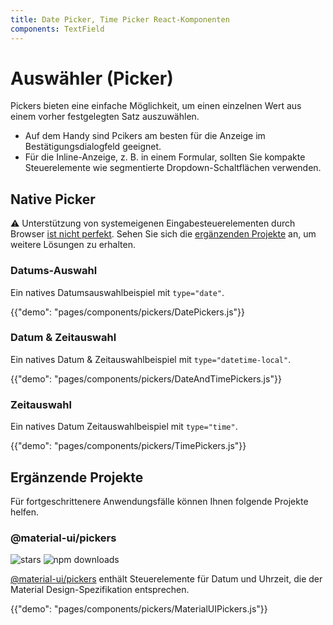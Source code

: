 ```yaml
---
title: Date Picker, Time Picker React-Komponenten
components: TextField
---
```


# Auswähler (Picker)

<p class="description">Pickers bieten eine einfache Möglichkeit, um einen einzelnen Wert aus einem vorher festgelegten Satz auszuwählen.</p>

- Auf dem Handy sind Pcikers am besten für die Anzeige im Bestätigungsdialogfeld geeignet.
- Für die Inline-Anzeige, z. B. in einem Formular, sollten Sie kompakte Steuerelemente wie segmentierte Dropdown-Schaltflächen verwenden.

## Native Picker

⚠️ Unterstützung von systemeigenen Eingabesteuerelementen durch Browser [ist nicht perfekt](https://caniuse.com/#feat=input-datetime). Sehen Sie sich die [ergänzenden Projekte](#complementary-projects) an, um weitere Lösungen zu erhalten.

### Datums-Auswahl

Ein natives Datumsauswahlbeispiel mit `type="date"`.

{{"demo": "pages/components/pickers/DatePickers.js"}}

### Datum & Zeitauswahl

Ein natives Datum & Zeitauswahlbeispiel mit `type="datetime-local"`.

{{"demo": "pages/components/pickers/DateAndTimePickers.js"}}

### Zeitauswahl

Ein natives Datum Zeitauswahlbeispiel mit `type="time"`.

{{"demo": "pages/components/pickers/TimePickers.js"}}

## Ergänzende Projekte

Für fortgeschrittenere Anwendungsfälle können Ihnen folgende Projekte helfen.

### @material-ui/pickers

![stars](https://img.shields.io/github/stars/mui-org/material-ui-pickers.svg?style=social&label=Stars) ![npm downloads](https://img.shields.io/npm/dm/@material-ui/pickers.svg)

[@material-ui/pickers](https://material-ui-pickers.dev/) enthält Steuerelemente für Datum und Uhrzeit, die der Material Design-Spezifikation entsprechen.

{{"demo": "pages/components/pickers/MaterialUIPickers.js"}}
